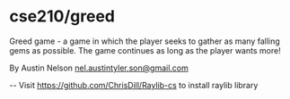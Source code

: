 # cse210/greed

Greed game - a game in which the player seeks to gather as many falling gems as possible. The game continues as long as the player wants more!

By Austin Nelson nel.austintyler.son@gmail.com

-- Visit https://github.com/ChrisDill/Raylib-cs to install raylib library